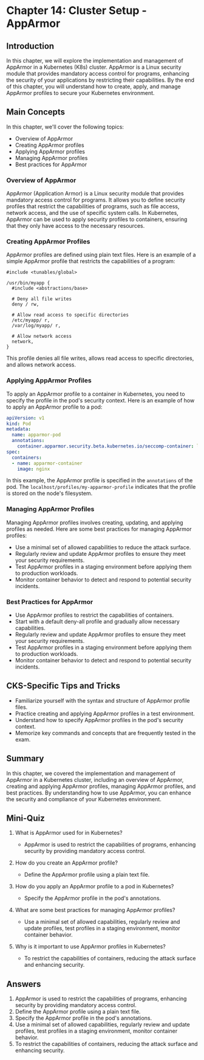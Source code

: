 # Chapter 14: Cluster Setup - AppArmor

## Introduction

In this chapter, we will explore the implementation and management of AppArmor in a Kubernetes (K8s) cluster. AppArmor is a Linux security module that provides mandatory access control for programs, enhancing the security of your applications by restricting their capabilities. By the end of this chapter, you will understand how to create, apply, and manage AppArmor profiles to secure your Kubernetes environment.

## Main Concepts

In this chapter, we'll cover the following topics:
- Overview of AppArmor
- Creating AppArmor profiles
- Applying AppArmor profiles
- Managing AppArmor profiles
- Best practices for AppArmor

### Overview of AppArmor

AppArmor (Application Armor) is a Linux security module that provides mandatory access control for programs. It allows you to define security profiles that restrict the capabilities of programs, such as file access, network access, and the use of specific system calls. In Kubernetes, AppArmor can be used to apply security profiles to containers, ensuring that they only have access to the necessary resources.

### Creating AppArmor Profiles

AppArmor profiles are defined using plain text files. Here is an example of a simple AppArmor profile that restricts the capabilities of a program:

```plaintext
#include <tunables/global>

/usr/bin/myapp {
  #include <abstractions/base>

  # Deny all file writes
  deny / rw,

  # Allow read access to specific directories
  /etc/myapp/ r,
  /var/log/myapp/ r,

  # Allow network access
  network,
}
```

This profile denies all file writes, allows read access to specific directories, and allows network access.

### Applying AppArmor Profiles

To apply an AppArmor profile to a container in Kubernetes, you need to specify the profile in the pod's security context. Here is an example of how to apply an AppArmor profile to a pod:

```yaml
apiVersion: v1
kind: Pod
metadata:
  name: apparmor-pod
  annotations:
    container.apparmor.security.beta.kubernetes.io/seccomp-container: localhost/profiles/my-apparmor-profile
spec:
  containers:
  - name: apparmor-container
    image: nginx
```

In this example, the AppArmor profile is specified in the `annotations` of the pod. The `localhost/profiles/my-apparmor-profile` indicates that the profile is stored on the node's filesystem.

### Managing AppArmor Profiles

Managing AppArmor profiles involves creating, updating, and applying profiles as needed. Here are some best practices for managing AppArmor profiles:

- Use a minimal set of allowed capabilities to reduce the attack surface.
- Regularly review and update AppArmor profiles to ensure they meet your security requirements.
- Test AppArmor profiles in a staging environment before applying them to production workloads.
- Monitor container behavior to detect and respond to potential security incidents.

### Best Practices for AppArmor

- Use AppArmor profiles to restrict the capabilities of containers.
- Start with a default deny-all profile and gradually allow necessary capabilities.
- Regularly review and update AppArmor profiles to ensure they meet your security requirements.
- Test AppArmor profiles in a staging environment before applying them to production workloads.
- Monitor container behavior to detect and respond to potential security incidents.

## CKS-Specific Tips and Tricks

- Familiarize yourself with the syntax and structure of AppArmor profile files.
- Practice creating and applying AppArmor profiles in a test environment.
- Understand how to specify AppArmor profiles in the pod's security context.
- Memorize key commands and concepts that are frequently tested in the exam.

## Summary

In this chapter, we covered the implementation and management of AppArmor in a Kubernetes cluster, including an overview of AppArmor, creating and applying AppArmor profiles, managing AppArmor profiles, and best practices. By understanding how to use AppArmor, you can enhance the security and compliance of your Kubernetes environment.

## Mini-Quiz

1. What is AppArmor used for in Kubernetes?
   - AppArmor is used to restrict the capabilities of programs, enhancing security by providing mandatory access control.

2. How do you create an AppArmor profile?
   - Define the AppArmor profile using a plain text file.

3. How do you apply an AppArmor profile to a pod in Kubernetes?
   - Specify the AppArmor profile in the pod's annotations.

4. What are some best practices for managing AppArmor profiles?
   - Use a minimal set of allowed capabilities, regularly review and update profiles, test profiles in a staging environment, monitor container behavior.

5. Why is it important to use AppArmor profiles in Kubernetes?
   - To restrict the capabilities of containers, reducing the attack surface and enhancing security.

## Answers

1. AppArmor is used to restrict the capabilities of programs, enhancing security by providing mandatory access control.
2. Define the AppArmor profile using a plain text file.
3. Specify the AppArmor profile in the pod's annotations.
4. Use a minimal set of allowed capabilities, regularly review and update profiles, test profiles in a staging environment, monitor container behavior.
5. To restrict the capabilities of containers, reducing the attack surface and enhancing security.

